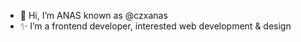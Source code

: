 - 👋 Hi, I’m ANAS known as @czxanas
- ✨ I’m a frontend developer, interested web development & design

<!---
czxanas/czxanas is a ✨ special ✨ repository because its `README.md` (this file) appears on your GitHub profile.
You can click the Preview link to take a look at your changes.
--->
